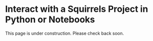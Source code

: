 # Interact with a Squirrels Project in Python or Notebooks

This page is under construction. Please check back soon.
